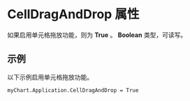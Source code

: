 
# CellDragAndDrop 属性

如果启用单元格拖放功能，则为  **True** 。 **Boolean** 类型，可读写。


## 示例

以下示例启用单元格拖放功能。


```
myChart.Application.CellDragAndDrop = True
```

